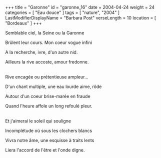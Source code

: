 +++
title = "Garonne"
id = "garonne_16"
date = 2004-04-24
weight = 24
categories = [ "Eau douce" ]
tags = [ "nature", "2004" ]
LastModifierDisplayName = "Barbara Post"
verseLength = 10
location = [ "Bordeaux" ]
+++

Semblable ciel, la Seine ou la Garonne

Brûlent leur cours. Mon coeur vogue infini

A la recherche, ivre, d'un autre nid.

Ailleurs la rive accoste, amour fredonne.

 \
Rive encagée ou prétentieuse ampleur...

D'un chant multiple, une eau lourde aime, rôde

Autour d'un coeur brise-marée en fraude

Quand l'heure affole un long refoulé pleur.

 \
Et j'aimerai le soleil qui souligne

Incomplétude où sous les clochers blancs

Vivra notre âme, une esquisse à traits lents

Liera l'accord de l'être et l'onde digne.
